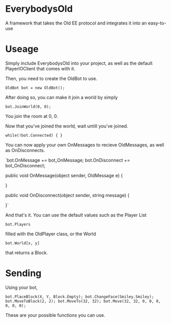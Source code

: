 # EverybodysOld
A framework that takes the Old EE protocol and integrates it into an easy-to-use 

# Useage
Simply include EverybodysOld into your project, as well as the default PlayerIOClient that comes with it.

Then, you need to create the OldBot to use.

`OldBot bot = new OldBot();`

After doing so, you can make it join a world by simply

`bot.JoinWorld(0, 0);`

You join the room at 0, 0.

Now that you've joined the world, wait untill you've joined.

`while(!bot.Connected) { }`

You can now apply your own OnMessages to recieve OldMessages, as well as OnDisconnects.

`bot.OnMessage += bot_OnMessage;
bot.OnDisconnect += bot_OnDisconnect;

public void OnMessage(object sender, OldMessage e)
{
	
}

public void OnDisconnect(object sender, string message)
{
	
}`

And that's it. You can use the default values such as the Player List

`bot.Players`

filled with the OldPlayer class, or the World

`bot.World[x, y]`

that returns a Block.

# Sending

Using your bot,

`bot.PlaceBlock(X, Y, Block.Empty);
bot.ChangeFace(Smiley.Smiley);
bot.MoveToBlock(2, 2);
bot.MoveTo(32, 32);
bot.Move(32, 32, 0, 0, 0, 0, 0, 0);`

These are your possible functions you can use.